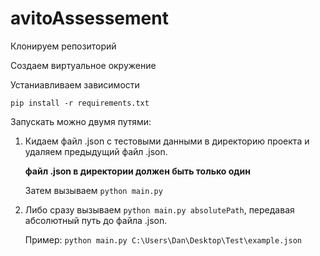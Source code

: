 # avitoAssessement

Клонируем репозиторий

Создаем виртуальное окружение

Устаниавливаем зависимости

`pip install -r requirements.txt`

Запускать можно двумя путями:

1. Кидаем файл .json с тестовыми данными в директорию проекта и удаляем предыдущий файл .json.
    
    **файл .json в директории должен быть только один**
    
    Затем вызываем `python main.py`


2. Либо сразу вызываем `python main.py absolutePath`, передавая абсолютный путь до файла .json. 

   Пример: `python main.py C:\Users\Dan\Desktop\Test\example.json`
